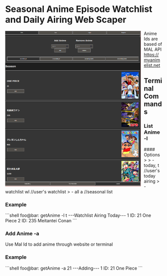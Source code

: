 <h1 align="left">Seasonal Anime Episode Watchlist and Daily Airing Web Scaper</h1>
<https://ganime.kainoagardner.xyz/>
<img src="ganime.png"
     alt="Image"
     style="float: left; margin-right: 10px; height: 500px" />

Anime Ids are based of MAL API
<https://myanimelist.net>

<h2>Terminal Commands</h2>
<h3>List Anime -l</h3>
#### Options 
>
> - today, t  //user's today airing
> - watchlist wl  //user's watchlist
> - all a //seasonal list

<h3>Example</h3>
```shell
foo@bar: getAnime -l t
---Watchlist Airing Today---
1 ID: 21 One Piece
2 ID: 235 Meitantei Conan
```

<h3>Add Anime -a</h3>
<p>Use Mal Id to add anime through website or terminal</p>
<h3>Example</h3>
```shell
foo@bar: getAnime -a 21
---Adding---
1 ID: 21 One Piece
```




